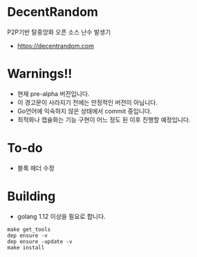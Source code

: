 # DecentRandom
P2P기반 탈중앙화 오픈 소스 난수 발생기

- https://decentrandom.com

# Warnings!!

- 현재 pre-alpha 버전입니다.
- 이 경고문이 사라지기 전에는 안정적인 버전이 아닙니다.
- Go언어에 익숙하지 않은 상태에서 commit 중입니다.
- 최적화나 캡슐화는 기능 구현이 어느 정도 된 이후 진행할 예정입니다.

# To-do

- 블록 헤더 수정

# Building

- golang 1.12 이상을 필요로 합니다.

<pre><code>make get_tools
dep ensure -v
dep ensure -update -v
make install
</code></pre>